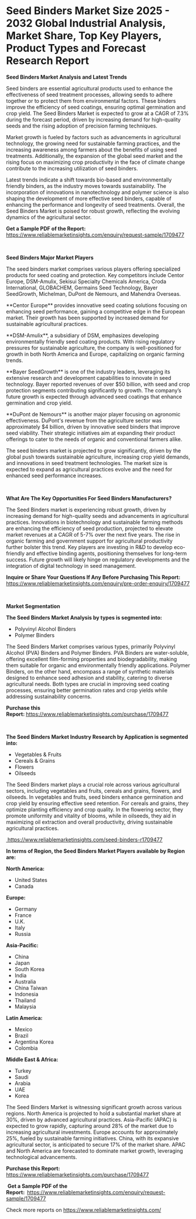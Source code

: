 <p><h1>Seed Binders Market Size 2025 - 2032 Global Industrial Analysis, Market Share, Top Key Players, Product Types and Forecast Research Report</h1></p><p><strong>Seed Binders Market Analysis and Latest Trends</strong></p>
<p><p>Seed binders are essential agricultural products used to enhance the effectiveness of seed treatment processes, allowing seeds to adhere together or to protect them from environmental factors. These binders improve the efficiency of seed coatings, ensuring optimal germination and crop yield. The Seed Binders Market is expected to grow at a CAGR of 7.3% during the forecast period, driven by increasing demand for high-quality seeds and the rising adoption of precision farming techniques.</p><p>Market growth is fueled by factors such as advancements in agricultural technology, the growing need for sustainable farming practices, and the increasing awareness among farmers about the benefits of using seed treatments. Additionally, the expansion of the global seed market and the rising focus on maximizing crop productivity in the face of climate change contribute to the increasing utilization of seed binders.</p><p>Latest trends indicate a shift towards bio-based and environmentally friendly binders, as the industry moves towards sustainability. The incorporation of innovations in nanotechnology and polymer science is also shaping the development of more effective seed binders, capable of enhancing the performance and longevity of seed treatments. Overall, the Seed Binders Market is poised for robust growth, reflecting the evolving dynamics of the agricultural sector.</p></p>
<p><strong>Get a Sample PDF of the Report:&nbsp;</strong> <a href="https://www.reliablemarketinsights.com/enquiry/request-sample/1709477?utm_campaign=2013&utm_medium=2&utm_source=Github&utm_content=ia&utm_term=10012025&utm_id=seed-binders">https://www.reliablemarketinsights.com/enquiry/request-sample/1709477</a></p>
<p>&nbsp;</p>
<p><strong>Seed Binders Major Market Players</strong></p>
<p><p>The seed binders market comprises various players offering specialized products for seed coating and protection. Key competitors include Centor Europe, DSM-Amulix, Sekisui Specialty Chemicals America, Croda International, GLOBACHEM, Germains Seed Technology, Bayer SeedGrowth, Michelman, DuPont de Nemours, and Mahendra Overseas.</p><p>**Centor Europe** provides innovative seed coating solutions focusing on enhancing seed performance, gaining a competitive edge in the European market. Their growth has been supported by increased demand for sustainable agricultural practices.</p><p>**DSM-Amulix**, a subsidiary of DSM, emphasizes developing environmentally friendly seed coating products. With rising regulatory pressures for sustainable agriculture, the company is well-positioned for growth in both North America and Europe, capitalizing on organic farming trends.</p><p>**Bayer SeedGrowth** is one of the industry leaders, leveraging its extensive research and development capabilities to innovate in seed technology. Bayer reported revenues of over $50 billion, with seed and crop protection segments contributing significantly to growth. The company’s future growth is expected through advanced seed coatings that enhance germination and crop yield.</p><p>**DuPont de Nemours** is another major player focusing on agronomic effectiveness. DuPont's revenue from the agriculture sector was approximately $4 billion, driven by innovative seed binders that improve seed viability. Their strategic initiatives aim at expanding their product offerings to cater to the needs of organic and conventional farmers alike.</p><p>The seed binders market is projected to grow significantly, driven by the global push towards sustainable agriculture, increasing crop yield demands, and innovations in seed treatment technologies. The market size is expected to expand as agricultural practices evolve and the need for enhanced seed performance increases.</p></p>
<p>&nbsp;</p>
<p><strong>What Are The Key Opportunities For Seed Binders Manufacturers?</strong></p>
<p><p>The Seed Binders market is experiencing robust growth, driven by increasing demand for high-quality seeds and advancements in agricultural practices. Innovations in biotechnology and sustainable farming methods are enhancing the efficiency of seed production, projected to elevate market revenues at a CAGR of 5-7% over the next five years. The rise in organic farming and government support for agricultural productivity further bolster this trend. Key players are investing in R&D to develop eco-friendly and effective binding agents, positioning themselves for long-term success. Future growth will likely hinge on regulatory developments and the integration of digital technology in seed management.</p></p>
<p><strong>Inquire or Share Your Questions If Any Before Purchasing This Report:</strong> <a href="https://www.reliablemarketinsights.com/enquiry/pre-order-enquiry/1709477?utm_campaign=2013&utm_medium=2&utm_source=Github&utm_content=ia&utm_term=10012025&utm_id=seed-binders">https://www.reliablemarketinsights.com/enquiry/pre-order-enquiry/1709477</a></p>
<p>&nbsp;</p>
<p><strong>Market Segmentation</strong></p>
<p><strong>The Seed Binders Market Analysis by types is segmented into:</strong></p>
<p><ul><li>Polyvinyl Alcohol Binders</li><li>Polymer Binders</li></ul></p>
<p><p>The Seed Binders Market comprises various types, primarily Polyvinyl Alcohol (PVA) Binders and Polymer Binders. PVA Binders are water-soluble, offering excellent film-forming properties and biodegradability, making them suitable for organic and environmentally friendly applications. Polymer Binders, on the other hand, encompass a range of synthetic materials designed to enhance seed adhesion and stability, catering to diverse agricultural needs. Both types are crucial in improving seed coating processes, ensuring better germination rates and crop yields while addressing sustainability concerns.</p></p>
<p><strong>Purchase this Report:&nbsp;</strong><a href="https://www.reliablemarketinsights.com/purchase/1709477?utm_campaign=2013&utm_medium=2&utm_source=Github&utm_content=ia&utm_term=10012025&utm_id=seed-binders">https://www.reliablemarketinsights.com/purchase/1709477</a></p>
<p>&nbsp;</p>
<p><strong>The Seed Binders Market Industry Research by Application is segmented into:</strong></p>
<p><ul><li>Vegetables & Fruits</li><li>Cereals & Grains</li><li>Flowers</li><li>Oilseeds</li></ul></p>
<p><p>The Seed Binders market plays a crucial role across various agricultural sectors, including vegetables and fruits, cereals and grains, flowers, and oilseeds. In vegetables and fruits, seed binders enhance germination and crop yield by ensuring effective seed retention. For cereals and grains, they optimize planting efficiency and crop quality. In the flowering sector, they promote uniformity and vitality of blooms, while in oilseeds, they aid in maximizing oil extraction and overall productivity, driving sustainable agricultural practices.</p></p>
<p><a href="https://www.reliablemarketinsights.com/seed-binders-r1709477?utm_campaign=2013&utm_medium=2&utm_source=Github&utm_content=ia&utm_term=10012025&utm_id=seed-binders">&nbsp;https://www.reliablemarketinsights.com/seed-binders-r1709477</a></p>
<p><strong>In terms of Region, the Seed Binders Market Players available by Region are:</strong></p>
<p>
    <p> <strong> North America: </strong>
        <ul>
            <li>United States</li>
            <li>Canada</li>
        </ul>
        </p> 
    <p> <strong> Europe: </strong>
        <ul>
            <li>Germany</li>
            <li>France</li>
            <li>U.K.</li>
            <li>Italy</li>
            <li>Russia</li>
        </ul>
        </p> 
    <p> <strong> Asia-Pacific: </strong>
        <ul>
            <li>China</li>
            <li>Japan</li>
            <li>South Korea</li>
            <li>India</li>
            <li>Australia</li>
            <li>China Taiwan</li>
            <li>Indonesia</li>
            <li>Thailand</li>
            <li>Malaysia</li>
        </ul>
        </p> 
    <p> <strong> Latin America: </strong>
        <ul>
            <li>Mexico</li>
            <li>Brazil</li>
            <li>Argentina Korea</li>
            <li>Colombia</li>
        </ul>
        </p> 
    <p> <strong> Middle East & Africa: </strong>
        <ul>
            <li>Turkey</li>
            <li>Saudi</li>
            <li>Arabia</li>
            <li>UAE</li>
            <li>Korea</li>
        </ul>
    </p>
    </p>
<p><p>The Seed Binders Market is witnessing significant growth across various regions. North America is projected to hold a substantial market share at 30%, driven by advanced agricultural practices. Asia-Pacific (APAC) is expected to grow rapidly, capturing around 28% of the market due to increasing agricultural investments. Europe accounts for approximately 25%, fueled by sustainable farming initiatives. China, with its expansive agricultural sector, is anticipated to secure 17% of the market share. APAC and North America are forecasted to dominate market growth, leveraging technological advancements.</p></p>
<p><strong>Purchase this Report: </strong><a href="https://www.reliablemarketinsights.com/purchase/1709477?utm_campaign=2013&utm_medium=2&utm_source=Github&utm_content=ia&utm_term=10012025&utm_id=seed-binders">https://www.reliablemarketinsights.com/purchase/1709477</a></p>
<p>&nbsp;<strong>Get a Sample PDF of the Report:&nbsp;&nbsp;</strong><a href="https://www.reliablemarketinsights.com/enquiry/request-sample/1709477?utm_campaign=2013&utm_medium=2&utm_source=Github&utm_content=ia&utm_term=10012025&utm_id=seed-binders">https://www.reliablemarketinsights.com/enquiry/request-sample/1709477</a></p>
<p><strong></strong></p>
<p>Check more reports on <a href="https://www.reliablemarketinsights.com/?utm_campaign=2013&utm_medium=2&utm_source=Github&utm_content=ia&utm_term=10012025&utm_id=seed-binders">https://www.reliablemarketinsights.com/</a></p>